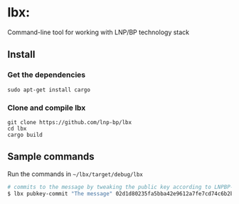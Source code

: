 # lbx: 

Command-line tool for working with LNP/BP technology stack

## Install

### Get the dependencies

```
sudo apt-get install cargo
```

### Clone and compile lbx

```
git clone https://github.com/lnp-bp/lbx
cd lbx
cargo build
```

## Sample commands

Run the commands in `~/lbx/target/debug/lbx`

```bash
# commits to the message by tweaking the public key according to LNPBP-1 standard:
$ lbx pubkey-commit "The message" 02d1d80235fa5bba42e9612a7fe7cd74c6b2bf400c92d866f28d429846c679cceb
```
